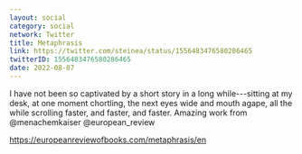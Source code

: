 ```yaml
---
layout: social
category: social
network: Twitter
title: Metaphrasis
link: https://twitter.com/steinea/status/1556483476580286465
twitterID: 1556483476580286465
date: 2022-08-07
---
```


I have not been so captivated by a short story in a long while---sitting at my desk, at one moment chortling, the next eyes wide and mouth agape, all the while scrolling faster, and faster, and faster. Amazing work from @menachemkaiser @european_review

<https://europeanreviewofbooks.com/metaphrasis/en>
